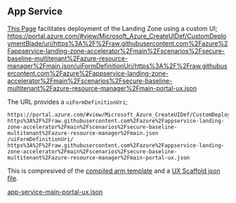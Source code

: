 
## App Service 
[This Page](https://github.com/Azure/appservice-landing-zone-accelerator/blob/main/scenarios/secure-baseline-multitenant/README.md) facilitates deployment of the Landing Zone using a custom UI;
https://portal.azure.com/#view/Microsoft_Azure_CreateUIDef/CustomDeploymentBlade/uri/https%3A%2F%2Fraw.githubusercontent.com%2Fazure%2Fappservice-landing-zone-accelerator%2Fmain%2Fscenarios%2Fsecure-baseline-multitenant%2Fazure-resource-manager%2Fmain.json/uiFormDefinitionUri/https%3A%2F%2Fraw.githubusercontent.com%2Fazure%2Fappservice-landing-zone-accelerator%2Fmain%2Fscenarios%2Fsecure-baseline-multitenant%2Fazure-resource-manager%2Fmain-portal-ux.json


The URL provides a `uiFormDefinitionUri`;
```
https://portal.azure.com/#view/Microsoft_Azure_CreateUIDef/CustomDeploymentBlade/uri/
https%3A%2F%2Fraw.githubusercontent.com%2Fazure%2Fappservice-landing-zone-accelerator%2Fmain%2Fscenarios%2Fsecure-baseline-multitenant%2Fazure-resource-manager%2Fmain.json
/uiFormDefinitionUri/
https%3A%2F%2Fraw.githubusercontent.com%2Fazure%2Fappservice-landing-zone-accelerator%2Fmain%2Fscenarios%2Fsecure-baseline-multitenant%2Fazure-resource-manager%2Fmain-portal-ux.json
```

This is compresived of the [compiled arm template](https://github.com/Azure/appservice-landing-zone-accelerator/blob/main/scenarios/secure-baseline-multitenant/azure-resource-manager/main.json) and a [UX Scaffold json file](https://github.com/Azure/appservice-landing-zone-accelerator/blob/main/scenarios/secure-baseline-multitenant/azure-resource-manager/main-portal-ux.json).

[app-service-main-portal-ux.json](app-service-main-portal-ux.json)
